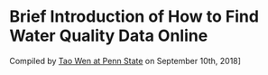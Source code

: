 # Brief Introduction of How to Find Water Quality Data Online

Compiled by [Tao Wen at Penn State](http://jaywen.com) on September 10th, 2018] 
